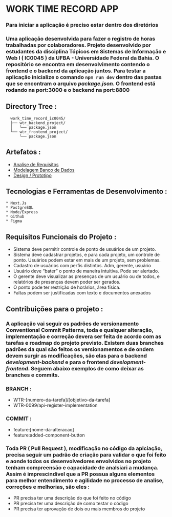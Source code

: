 # WORK TIME RECORD APP

### Para iniciar a aplicação é preciso estar dentro dos diretórios

### Uma aplicação desenvolvida para fazer o registro de horas trabalhadas por colaboradores. Projeto desenvolvido por estudantes da disciplina Tópicos em Sistemas de Informação e Web I ( IC0045 ) da UFBA - Universidade Federal da Bahia. O repositório se encontra em desenvolvimento contendo o frontend e o backend da aplicação juntos. Para testar a aplicação inicialize o comando ``` npm run dev ``` dentro das pastas que se encontram o arquivo *package.json*. O frontend está rodando na port:3000 e o backend na port:8800

## Directory Tree :

```
  work_time_record_ic0045/
  ├── wtr_backend_project/
  │   └── package.json
  └── wtr_frontend_project/
      └── package.json
```

## Artefatos :

   *  [Analise de Requisitos](https://docs.google.com/document/d/1mXYC3zBO63o6MekNcnyizNgUP-bpV0ZYQeMNVkhROD0/edit)
   *  [Modelagem Banco de Dados](https://dbdiagram.io/d/64dc27ec02bd1c4a5ed570ac)
   *  [Design / Prototipo](https://www.figma.com/file/aXFWoeRPZ78SR0bgWpYo1E/work-tracker?type=design&node-id=0-1&mode=design&t=sL47pic2KwJpMmyp-0)

## Tecnologias e Ferramentas de Desenvolvimento :

    * Next.Js
    * PostgreSQL
    * Node/Express
    * Github
    * Figma

## Requisitos Funcionais do Projeto :

  * Sistema deve permitir controle de ponto de usuários de um projeto.
  * Sistema deve cadastrar projetos, e para cada projeto, um controle de ponto. Usuários podem estar em mais de um projeto, sem problemas.
  * Cadastro de usuários com perfis distintos. Adm, gerente, usuário
  * Usuário deve “bater” o ponto de maneira intuitiva. Pode ser alertado.
  * O gerente deve visualizar as presenças de um usuário ou de todos, e relatórios de presenças devem poder ser gerados.
  * O ponto pode ter restrição de horários, área física.
  * Faltas podem ser justificadas com texto e documentos anexados


## Contribuições para o projeto :

### A aplicação vai seguir os padrões de versionamento Conventional Commit Patterns, toda e qualquer alteração, implementação e correção devera ser feita de acordo com as tarefas e roadmap do projeto previsto. Existem duas branches padrões da qual são feitos os versionamentos e de ondem devem surgir as modificações, são elas para o backend *development-backend* e para o frontend *development-frontend*. Seguem abaixo exemplos de como deixar as branches e commits.

### BRANCH :
  * WTR-[numero-da-tarefa]/[objetivo-da-tarefa]
  * WTR-0099/api-register-implementation
  
### COMMIT :
  * feature:[nome-da-alteracao]
  * feature:added-component-button

### Toda PR ( Pull Request ), modificação no código da aplciação, precisa seguir um padrão de criação para validar o que foi feito e aonde todos os desenvolvedores envolvidos no projeto tenham compreensão e capacidade de analsiari a mudança. Assim é imprescindivel que a PR possua alguns elementos para melhor entendimento e agilidade no processo de analise, correções e melhorias, são eles :

  * PR precisa ter uma descrição do que foi feito no código
  * PR precisa ter uma descrição de como testar o código
  * PR precisa ter aprovação de dois ou mais membros do projeto



